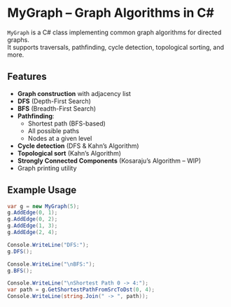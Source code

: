 # MyGraph – Graph Algorithms in C#

`MyGraph` is a C# class implementing common graph algorithms for directed graphs.  
It supports traversals, pathfinding, cycle detection, topological sorting, and more.

## Features
- **Graph construction** with adjacency list
- **DFS** (Depth-First Search)
- **BFS** (Breadth-First Search)
- **Pathfinding**:
  - Shortest path (BFS-based)
  - All possible paths
  - Nodes at a given level
- **Cycle detection** (DFS & Kahn’s Algorithm)
- **Topological sort** (Kahn’s Algorithm)
- **Strongly Connected Components** (Kosaraju’s Algorithm – WIP)
- Graph printing utility

## Example Usage
```csharp
var g = new MyGraph(5);
g.AddEdge(0, 1);
g.AddEdge(0, 2);
g.AddEdge(1, 3);
g.AddEdge(2, 4);

Console.WriteLine("DFS:");
g.DFS();

Console.WriteLine("\nBFS:");
g.BFS();

Console.WriteLine("\nShortest Path 0 -> 4:");
var path = g.GetShortestPathFromSrcToDst(0, 4);
Console.WriteLine(string.Join(" -> ", path));
